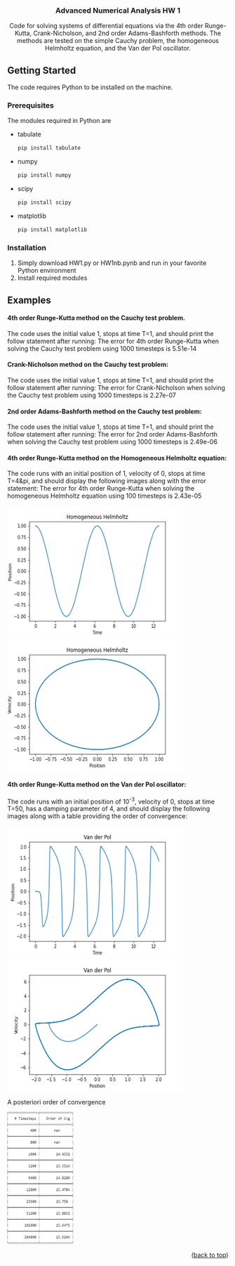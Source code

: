 <h3 align="center">Advanced Numerical Analysis HW 1</h3>

  <p align="center">
    Code for solving systems of differential equations via the 4th order Runge-Kutta, Crank-Nicholson, and 2nd order Adams-Bashforth methods. The methods are tested on the simple Cauchy problem, the homogeneous Helmholtz equation, and the Van der Pol oscillator.
  </p>
</div>

<!-- GETTING STARTED -->
## Getting Started

The code requires Python to be installed on the machine.

### Prerequisites

The modules required in Python are
* tabulate
  ```sh
  pip install tabulate
  ```
* numpy
  ```sh
  pip install numpy
  ```
* scipy
  ```sh
  pip install scipy
  ```
* matplotlib
  ```sh
  pip install matplotlib
  ```

### Installation

1. Simply download HW1.py or HW1nb.pynb and run in your favorite Python environment
2. Install required modules

## Examples

#### 4th order Runge-Kutta method on the Cauchy test problem.
The code uses the initial value 1, stops at time T=1, and should print the follow statement after running:
The error for 4th order Runge-Kutta when solving the Cauchy test problem using 1000 timesteps is 5.51e-14

#### Crank-Nicholson method on the Cauchy test problem:
The code uses the initial value 1, stops at time T=1, and should print the follow statement after running:
The error for Crank-Nicholson when solving the Cauchy test problem using 1000 timesteps is 2.27e-07

#### 2nd order Adams-Bashforth method on the Cauchy test problem:
The code uses the initial value 1, stops at time T=1, and should print the follow statement after running:
The error for 2nd order Adams-Bashforth when solving the Cauchy test problem using 1000 timesteps is 2.49e-06

#### 4th order Runge-Kutta method on the Homogeneous Helmholtz equation:
The code runs with an initial position of 1, velocity of 0, stops at time T=4&pi, and should display the following images along with the error statement:
The error for 4th order Runge-Kutta when solving the homogeneous Helmholtz equation using 100 timesteps is 2.43e-05

<a href="https://github.com/Shlorki/NumericalHW1">
  <img src="Images/helmpt.png" alt="helmpt" width="400" height="300">
  <img src="Images/helmvp.png" alt="helmpt" width="400" height="300">
</a>

#### 4th order Runge-Kutta method on the Van der Pol oscillator:
The code runs with an initial position of 10<sup>-3</sup>, velocity of 0, stops at time T=50, has a damping parameter of 4, and should display the following images along with a table providing the order of convergence:

<a href="https://github.com/Shlorki/NumericalHW1">
  <img src="Images/vanpt.png" alt="helmpt" width="400" height="300">
  <img src="Images/vanvp.png" alt="helmpt" width="400" height="300">
</a>

A posteriori order of convergence

<a href="https://github.com/Shlorki/NumericalHW1">
  <img src="Images/VdPerr.png" width="150" height="300">
</a>
<p align="right">(<a href="#readme-top">back to top</a>)</p>
